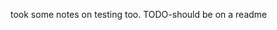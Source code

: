 took some notes on testing too. TODO-should be on a readme
<!-- class FlaskrTestCase(unittest.TestCase):

    # The code in the setUp() method creates a new test client and initializes a new database. 
    # To close the file, keep the db_fd around so that we can use the os.close() function
    def setUp(self):
        """Set up a blank temp database before each test."""
        self.db_fd, app.app.config['DATABASE'] = tempfile.mkstemp()
        app.app.config['TESTING'] = True
        self.app = app.app.test_client()
        app.init_db()

    # To delete after the test, we close the file and remove it from filesystem in the tearDown() method.
    def tearDown(self):
        """Destroy blank temp database after each test."""
        os.close(self.db_fd)
        os.unlink(app.app.config['DATABASE'])

    def login(self, username, password):
        """Login helper function."""
        return self.app.post('/login', data=dict(
            username=username,
            password=password
        ), follow_redirects=True)

    def logout(self):
        """Logout helper function."""
        return self.app.get('/logout', follow_redirects=True) -->


<!-- # assert functions

    # test adding messages - eg - b'no stories here so far'
    def test_empty_db(self):
        """Ensure database is blank."""
        rv = self.app.get('/')
        assert b'No entries yet. Add some!' in rv.data

    def test_login_logout(self):
        """Test login and logout using helper functions."""
        rv = self.login(
            app.app.config['USERNAME'],
            app.app.config['PASSWORD']
        )
        assert b'You were logged in' in rv.data
        rv = self.logout()
        assert b'You were logged out' in rv.data
        rv = self.login(
            app.app.config['USERNAME'] + 'x',
            app.app.config['PASSWORD']
        )
        assert b'Invalid username' in rv.data
        rv = self.login(
            app.app.config['USERNAME'],
            app.app.config['PASSWORD'] + 'x'
        )
        assert b'Invalid password' in rv.data

    def test_messages(self):
        """Ensure that a user can post messages."""
        self.login(
            app.app.config['USERNAME'],
            app.app.config['PASSWORD']
        )
        rv = self.app.post('/add', data=dict(
            title='<Hello>',
            text='<strong>HTML</strong> allowed here'
        ), follow_redirects=True)
        assert b'No entries here so far' not in rv.data
        assert b'&lt;Hello&gt;' in rv.data
        assert b'<strong>HTML</strong> allowed here' in rv.data

# Manually test this out by running the server and adding two new entries.
# Click on one of them. It should be removed from the DOM as well as the database
# localhost:5000/delete/1 
    def test_delete_message(self):
        """Ensure the messages are being deleted."""
        rv = self.app.get('/delete/1')
        data = json.loads((rv.data).decode('utf-8'))
        self.assertEqual(data['status'], 1)
 -->